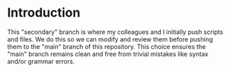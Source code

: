 Introduction
============

This "secondary" branch is where my colleagues and I initially push scripts and files. We do this so we can modify and review them before
pushing them to the "main" branch of this repository.
This choice ensures the "main" branch remains clean and free from trivial mistakes like syntax and/or grammar errors.
